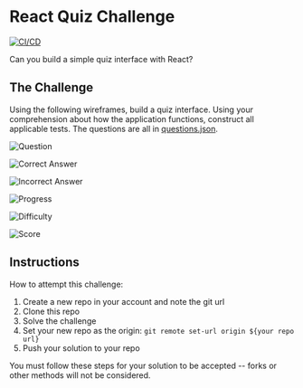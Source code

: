 # React Quiz Challenge
[![CI/CD](https://github.com/AbdulHadi404/Quiz-React/actions/workflows/CI.js.yml/badge.svg)](https://github.com/AbdulHadi404/Quiz-React/actions/workflows/CI.js.yml)

Can you build a simple quiz interface with React?

## The Challenge

Using the following wireframes, build a quiz interface. Using your comprehension about how the application functions, construct all applicable tests. The questions are all in [questions.json](https://raw.githubusercontent.com/stexity/react-assessment/master/src/questions.json).

![Question](https://raw.githubusercontent.com/stexity/react-assessment/master/docs/wire-question.png)

![Correct Answer](https://raw.githubusercontent.com/stexity/react-assessment/master/docs/wire-answer-correct.png)

![Incorrect Answer](https://raw.githubusercontent.com/stexity/react-assessment/master/docs/wire-answer-incorrect.png)

![Progress](https://raw.githubusercontent.com/stexity/react-assessment/master/docs/wire-progress.png)

![Difficulty](https://raw.githubusercontent.com/stexity/react-assessment/master/docs/wire-difficulty.png)

![Score](https://raw.githubusercontent.com/stexity/react-assessment/master/docs/wire-score.png)

## Instructions

How to attempt this challenge:

1) Create a new repo in your account and note the git url
2) Clone this repo
3) Solve the challenge
4) Set your new repo as the origin: `git remote set-url origin ${your repo url}`
5) Push your solution to your repo

You must follow these steps for your solution to be accepted -- forks or other methods will not be considered.

